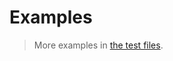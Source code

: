 # Examples

> More examples in [the test files](https://github.com/iterable-iterator/window/tree/main/test/src).
